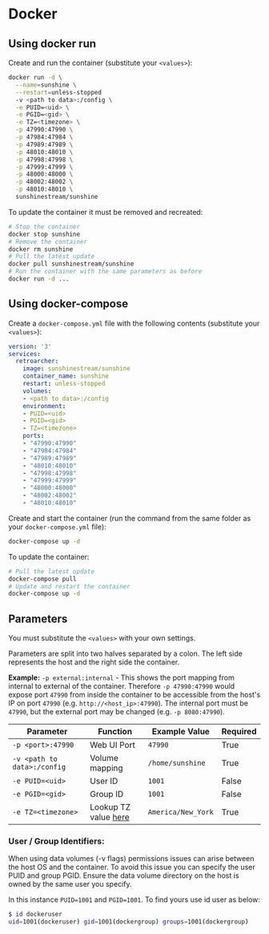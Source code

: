 # Docker

## Using docker run
Create and run the container (substitute your `<values>`):

```bash
docker run -d \
  --name=sunshine \
  --restart=unless-stopped
  -v <path to data>:/config \
  -e PUID=<uid> \
  -e PGID=<gid> \
  -e TZ=<timezone> \
  -p 47990:47990 \
  -p 47984:47984 \
  -p 47989:47989 \
  -p 48010:48010 \
  -p 47998:47998 \
  -p 47999:47999 \
  -p 48000:48000 \
  -p 48002:48002 \
  -p 48010:48010 \
  sunshinestream/sunshine
```

To update the container it must be removed and recreated:

```bash
# Stop the container
docker stop sunshine
# Remove the container
docker rm sunshine
# Pull the latest update
docker pull sunshinestream/sunshine
# Run the container with the same parameters as before
docker run -d ...
```

## Using docker-compose

Create a `docker-compose.yml` file with the following contents (substitute your `<values>`):

```yaml
version: '3'
services:
  retroarcher:
    image: sunshinestream/sunshine
    container_name: sunshine
    restart: unless-stopped
    volumes:
    - <path to data>:/config
    environment:
    - PUID=<uid>
    - PGID=<gid>
    - TZ=<timezone>
    ports:
    - "47990:47990"
    - "47984:47984"
    - "47989:47989"
    - "48010:48010"
    - "47998:47998"
    - "47999:47999"
    - "48000:48000"
    - "48002:48002"
    - "48010:48010"
```

Create and start the container (run the command from the same folder as your `docker-compose.yml` file):

```bash
docker-compose up -d
```

To update the container:
```bash
# Pull the latest update
docker-compose pull
# Update and restart the container
docker-compose up -d
```

## Parameters
You must substitute the `<values>` with your own settings.

Parameters are split into two halves separated by a colon. The left side represents the host and the right side the
container.

**Example:** `-p external:internal` - This shows the port mapping from internal to external of the container.
Therefore `-p 47990:47990` would expose port `47990` from inside the container to be accessible from the host's IP on
port `47990` (e.g. `http://<host_ip>:47990`). The internal port must be `47990`, but the external port may be changed
(e.g. `-p 8080:47990`).


| Parameter                   | Function             | Example Value       | Required |
| --------------------------- | -------------------- | ------------------- | -------- |
| `-p <port>:47990`           | Web UI Port          | `47990`             | True     |
| `-v <path to data>:/config` | Volume mapping       | `/home/sunshine`    | True     |
| `-e PUID=<uid>`             | User ID              | `1001`              | False    |
| `-e PGID=<gid>`             | Group ID             | `1001`              | False    |
| `-e TZ=<timezone>`          | Lookup TZ value [here](https://en.wikipedia.org/wiki/List_of_tz_database_time_zones) | `America/New_York` | True     |

### User / Group Identifiers:

When using data volumes (-v flags) permissions issues can arise between the host OS and the container. To avoid this
issue you can specify the user PUID and group PGID. Ensure the data volume directory on the host is owned by the same
user you specify.

In this instance `PUID=1001` and `PGID=1001`. To find yours use id user as below:

```bash
$ id dockeruser
uid=1001(dockeruser) gid=1001(dockergroup) groups=1001(dockergroup)
```

